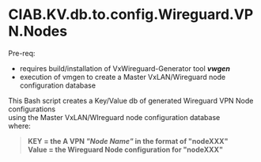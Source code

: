 # CIAB.KV.db.to.config.Wireguard.VPN.Nodes   
Pre-req:   
- requires build/installation of VxWireguard-Generator tool ***vwgen***   
- execution of vmgen to create a Master VxLAN/Wireguard node configuration database   
    
This Bash script creates a Key/Value db of generated Wireguard VPN Node configurations   
using the Master VxLAN/WIreguard node configuration database   
where:   
   
> **KEY = the A VPN *"Node Name"* in the format of "nodeXXX"**   
> **Value = the Wireguard Node configuration for "nodeXXX"**

